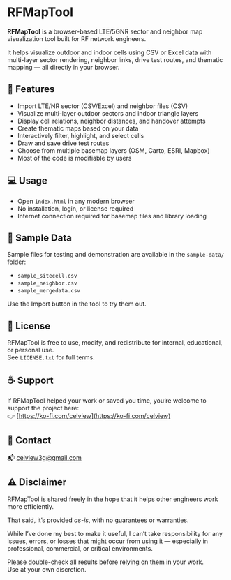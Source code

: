 # RFMapTool

**RFMapTool** is a browser-based LTE/5GNR sector and neighbor map visualization tool built for RF network engineers.

It helps visualize outdoor and indoor cells using CSV or Excel data with multi-layer sector rendering, neighbor links, drive test routes, and thematic mapping — all directly in your browser.

## 🔧 Features

- Import LTE/NR sector (CSV/Excel) and neighbor files (CSV)
- Visualize multi-layer outdoor sectors and indoor triangle layers
- Display cell relations, neighbor distances, and handover attempts
- Create thematic maps based on your data
- Interactively filter, highlight, and select cells
- Draw and save drive test routes
- Choose from multiple basemap layers (OSM, Carto, ESRI, Mapbox)
- Most of the code is modifiable by users

## 💻 Usage

- Open `index.html` in any modern browser
- No installation, login, or license required
- Internet connection required for basemap tiles and library loading

## 📁 Sample Data

Sample files for testing and demonstration are available in the `sample-data/` folder:

- `sample_sitecell.csv`
- `sample_neighbor.csv`
- `sample_mergedata.csv`

Use the Import button in the tool to try them out.

## 📄 License

RFMapTool is free to use, modify, and redistribute for internal, educational, or personal use.  
See `LICENSE.txt` for full terms.

## ☕ Support

If RFMapTool helped your work or saved you time, you’re welcome to support the project here:  
👉 [https://ko-fi.com/celview](https://ko-fi.com/celview)

## 📧 Contact

📬 celview3g@gmail.com

## ⚠️ Disclaimer

RFMapTool is shared freely in the hope that it helps other engineers work more efficiently.

That said, it’s provided *as-is*, with no guarantees or warranties.

While I’ve done my best to make it useful, I can’t take responsibility for any issues, errors, or losses that might occur from using it — especially in professional, commercial, or critical environments.

Please double-check all results before relying on them in your work.  
Use at your own discretion.
